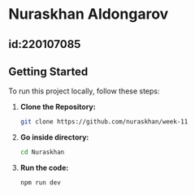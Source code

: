 # Nuraskhan Aldongarov
## id:220107085
## Getting Started

To run this project locally, follow these steps:

1. **Clone the Repository:**

   ```bash
   git clone https://github.com/nuraskhan/week-11
2. **Go inside directory:**

   ```bash
   cd Nuraskhan
3. **Run the code:**

   ```bash
   npm run dev
